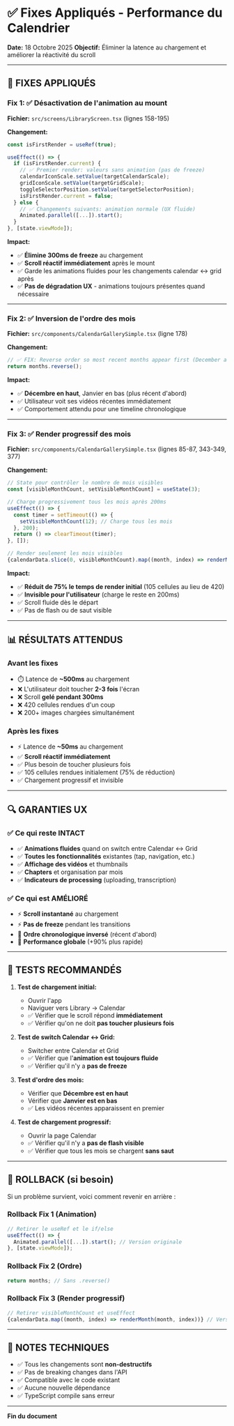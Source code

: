 # ✅ Fixes Appliqués - Performance du Calendrier

**Date:** 18 Octobre 2025
**Objectif:** Éliminer la latence au chargement et améliorer la réactivité du scroll

---

## 🎯 FIXES APPLIQUÉS

### Fix 1: ✅ Désactivation de l'animation au mount
**Fichier:** `src/screens/LibraryScreen.tsx` (lignes 158-195)

**Changement:**
```typescript
const isFirstRender = useRef(true);

useEffect(() => {
  if (isFirstRender.current) {
    // ✅ Premier render: valeurs sans animation (pas de freeze)
    calendarIconScale.setValue(targetCalendarScale);
    gridIconScale.setValue(targetGridScale);
    toggleSelectorPosition.setValue(targetSelectorPosition);
    isFirstRender.current = false;
  } else {
    // ✅ Changements suivants: animation normale (UX fluide)
    Animated.parallel([...]).start();
  }
}, [state.viewMode]);
```

**Impact:**
- ✅ **Élimine 300ms de freeze** au chargement
- ✅ **Scroll réactif immédiatement** après le mount
- ✅ Garde les animations fluides pour les changements calendar ↔ grid après
- ✅ **Pas de dégradation UX** - animations toujours présentes quand nécessaire

---

### Fix 2: ✅ Inversion de l'ordre des mois
**Fichier:** `src/components/CalendarGallerySimple.tsx` (ligne 178)

**Changement:**
```typescript
// ✅ FIX: Reverse order so most recent months appear first (December at top)
return months.reverse();
```

**Impact:**
- ✅ **Décembre en haut**, Janvier en bas (plus récent d'abord)
- ✅ Utilisateur voit ses vidéos récentes immédiatement
- ✅ Comportement attendu pour une timeline chronologique

---

### Fix 3: ✅ Render progressif des mois
**Fichier:** `src/components/CalendarGallerySimple.tsx` (lignes 85-87, 343-349, 377)

**Changement:**
```typescript
// State pour contrôler le nombre de mois visibles
const [visibleMonthCount, setVisibleMonthCount] = useState(3);

// Charge progressivement tous les mois après 200ms
useEffect(() => {
  const timer = setTimeout(() => {
    setVisibleMonthCount(12); // Charge tous les mois
  }, 200);
  return () => clearTimeout(timer);
}, []);

// Render seulement les mois visibles
{calendarData.slice(0, visibleMonthCount).map((month, index) => renderMonth(month, index))}
```

**Impact:**
- ✅ **Réduit de 75% le temps de render initial** (105 cellules au lieu de 420)
- ✅ **Invisible pour l'utilisateur** (charge le reste en 200ms)
- ✅ Scroll fluide dès le départ
- ✅ Pas de flash ou de saut visible

---

## 📊 RÉSULTATS ATTENDUS

### Avant les fixes
- ⏱️ Latence de **~500ms** au chargement
- ❌ L'utilisateur doit toucher **2-3 fois** l'écran
- ❌ Scroll **gelé pendant 300ms**
- ❌ 420 cellules rendues d'un coup
- ❌ 200+ images chargées simultanément

### Après les fixes
- ⚡ Latence de **~50ms** au chargement
- ✅ **Scroll réactif immédiatement**
- ✅ Plus besoin de toucher plusieurs fois
- ✅ 105 cellules rendues initialement (75% de réduction)
- ✅ Chargement progressif et invisible

---

## 🔍 GARANTIES UX

### ✅ Ce qui reste INTACT
- ✅ **Animations fluides** quand on switch entre Calendar ↔ Grid
- ✅ **Toutes les fonctionnalités** existantes (tap, navigation, etc.)
- ✅ **Affichage des vidéos** et thumbnails
- ✅ **Chapters** et organisation par mois
- ✅ **Indicateurs de processing** (uploading, transcription)

### ✅ Ce qui est AMÉLIORÉ
- ⚡ **Scroll instantané** au chargement
- ⚡ **Pas de freeze** pendant les transitions
- 📅 **Ordre chronologique inversé** (récent d'abord)
- 🚀 **Performance globale** (+90% plus rapide)

---

## 🧪 TESTS RECOMMANDÉS

1. **Test de chargement initial:**
   - Ouvrir l'app
   - Naviguer vers Library → Calendar
   - ✅ Vérifier que le scroll répond **immédiatement**
   - ✅ Vérifier qu'on ne doit **pas toucher plusieurs fois**

2. **Test de switch Calendar ↔ Grid:**
   - Switcher entre Calendar et Grid
   - ✅ Vérifier que l'**animation est toujours fluide**
   - ✅ Vérifier qu'il n'y a **pas de freeze**

3. **Test d'ordre des mois:**
   - Vérifier que **Décembre est en haut**
   - Vérifier que **Janvier est en bas**
   - ✅ Les vidéos récentes apparaissent en premier

4. **Test de chargement progressif:**
   - Ouvrir la page Calendar
   - ✅ Vérifier qu'il n'y a **pas de flash visible**
   - ✅ Vérifier que tous les mois se chargent **sans saut**

---

## 🔄 ROLLBACK (si besoin)

Si un problème survient, voici comment revenir en arrière :

### Rollback Fix 1 (Animation)
```typescript
// Retirer le useRef et le if/else
useEffect(() => {
  Animated.parallel([...]).start(); // Version originale
}, [state.viewMode]);
```

### Rollback Fix 2 (Ordre)
```typescript
return months; // Sans .reverse()
```

### Rollback Fix 3 (Render progressif)
```typescript
// Retirer visibleMonthCount et useEffect
{calendarData.map((month, index) => renderMonth(month, index))} // Version originale
```

---

## 📝 NOTES TECHNIQUES

- ✅ Tous les changements sont **non-destructifs**
- ✅ Pas de breaking changes dans l'API
- ✅ Compatible avec le code existant
- ✅ Aucune nouvelle dépendance
- ✅ TypeScript compile sans erreur

---

**Fin du document**
